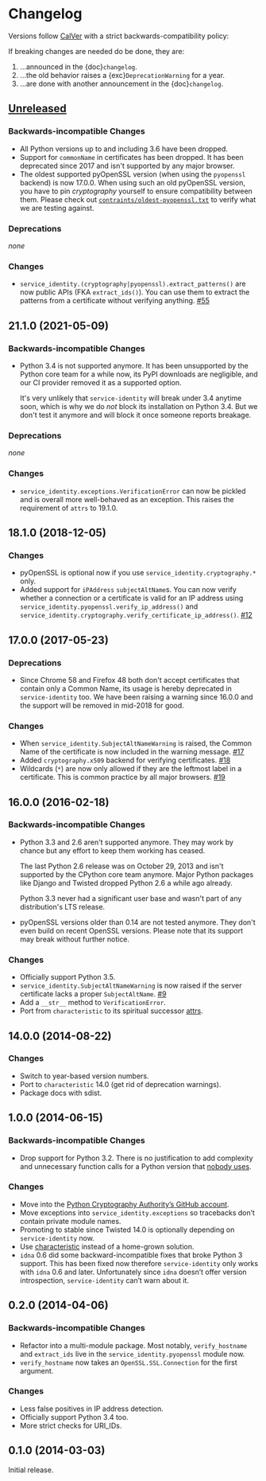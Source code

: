 # Changelog

Versions follow [CalVer](https://calver.org) with a strict backwards-compatibility policy:

If breaking changes are needed do be done, they are:

1. …announced in the {doc}`changelog`.
2. …the old behavior raises a {exc}`DeprecationWarning` for a year.
3. …are done with another announcement in the {doc}`changelog`.

<!-- changelog follows -->

## [Unreleased](https://github.com/pyca/service-identity/compare/21.1.0...HEAD)

### Backwards-incompatible Changes

- All Python versions up to and including 3.6 have been dropped.
- Support for `commonName` in certificates has been dropped.
  It has been deprecated since 2017 and isn't supported by any major browser.
- The oldest supported pyOpenSSL version (when using the `pyopenssl` backend) is now 17.0.0.
  When using such an old pyOpenSSL version, you have to pin *cryptography* yourself to ensure compatibility between them.
  Please check out [`contraints/oldest-pyopenssl.txt`](https://github.com/pyca/service-identity/blob/main/constraints/oldest-pyopenssl.txt) to verify what we are testing against.


### Deprecations

*none*


### Changes

- `service_identity.(cryptography|pyopenssl).extract_patterns()` are now public APIs (FKA `extract_ids()`).
  You can use them to extract the patterns from a certificate without verifying anything.
  [#55](https://github.com/pyca/service-identity/pull/55)


## 21.1.0 (2021-05-09)

### Backwards-incompatible Changes

- Python 3.4 is not supported anymore.
  It has been unsupported by the Python core team for a while now, its PyPI downloads are negligible, and our CI provider removed it as a supported option.

  It's very unlikely that `service-identity` will break under 3.4 anytime soon, which is why we do *not* block its installation on Python 3.4.
  But we don't test it anymore and will block it once someone reports breakage.

### Deprecations

*none*

### Changes

- `service_identity.exceptions.VerificationError` can now be pickled and is overall more well-behaved as an exception.
  This raises the requirement of `attrs` to 19.1.0.


## 18.1.0 (2018-12-05)

### Changes

- pyOpenSSL is optional now if you use `service_identity.cryptography.*` only.
- Added support for `iPAddress` `subjectAltName`s.
  You can now verify whether a connection or a certificate is valid for an IP address using `service_identity.pyopenssl.verify_ip_address()` and `service_identity.cryptography.verify_certificate_ip_address()`.
  [#12](https://github.com/pyca/service-identity/pull/12)


## 17.0.0 (2017-05-23)

### Deprecations

- Since Chrome 58 and Firefox 48 both don't accept certificates that contain only a Common Name, its usage is hereby deprecated in `service-identity` too.
  We have been raising a warning since 16.0.0 and the support will be removed in mid-2018 for good.

### Changes

- When `service_identity.SubjectAltNameWarning` is raised, the Common Name of the certificate is now included in the warning message.
  [#17](https://github.com/pyca/service-identity/pull/17)
- Added `cryptography.x509` backend for verifying certificates.
  [#18](https://github.com/pyca/service-identity/pull/18)
- Wildcards (`*`) are now only allowed if they are the leftmost label in a certificate.
  This is common practice by all major browsers.
  [#19](https://github.com/pyca/service-identity/pull/19)


## 16.0.0 (2016-02-18)

### Backwards-incompatible Changes

- Python 3.3 and 2.6 aren't supported anymore.
  They may work by chance but any effort to keep them working has ceased.

  The last Python 2.6 release was on October 29, 2013 and isn't supported by the CPython core team anymore.
  Major Python packages like Django and Twisted dropped Python 2.6 a while ago already.

  Python 3.3 never had a significant user base and wasn't part of any distribution's LTS release.

- pyOpenSSL versions older than 0.14 are not tested anymore.
  They don't even build on recent OpenSSL versions.
  Please note that its support may break without further notice.

### Changes

- Officially support Python 3.5.
- `service_identity.SubjectAltNameWarning` is now raised if the server certificate lacks a proper `SubjectAltName`.
  [#9](https://github.com/pyca/service-identity/issues/9)
- Add a `__str__` method to `VerificationError`.
- Port from `characteristic` to its spiritual successor [attrs](https://www.attrs.org/).


## 14.0.0 (2014-08-22)

### Changes

- Switch to year-based version numbers.
- Port to `characteristic` 14.0 (get rid of deprecation warnings).
- Package docs with sdist.


## 1.0.0 (2014-06-15)

### Backwards-incompatible Changes

- Drop support for Python 3.2.
  There is no justification to add complexity and unnecessary function calls for a Python version that [nobody uses](https://alexgaynor.net/2014/jan/03/pypi-download-statistics/).

### Changes

- Move into the [Python Cryptography Authority’s GitHub account](https://github.com/pyca/).
- Move exceptions into `service_identity.exceptions` so tracebacks don’t contain private module names.
- Promoting to stable since Twisted 14.0 is optionally depending on `service-identity` now.
- Use [characteristic](https://characteristic.readthedocs.io/) instead of a home-grown solution.
- `idna` 0.6 did some backward-incompatible fixes that broke Python 3 support.
  This has been fixed now therefore `service-identity` only works with `idna` 0.6 and later.
  Unfortunately since `idna` doesn’t offer version introspection, `service-identity` can’t warn about it.


## 0.2.0 (2014-04-06)

### Backwards-incompatible Changes

- Refactor into a multi-module package.
  Most notably, `verify_hostname` and `extract_ids` live in the `service_identity.pyopenssl` module now.
- `verify_hostname` now takes an `OpenSSL.SSL.Connection` for the first argument.

### Changes

- Less false positives in IP address detection.
- Officially support Python 3.4 too.
- More strict checks for URI_IDs.


## 0.1.0 (2014-03-03)

Initial release.
